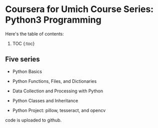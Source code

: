 # Coursera for Umich Course Series: Python3 Programming

Here's the table of contents:

1. TOC
{:toc}

## Five series

+ Python Basics

+ Python Functions, Files, and Dictionaries

+ Data Collection and Processing with Python

+ Python Classes and Inheritance

+ Python Project: pillow, tesseract, and opencv


code is uploaded to github.






